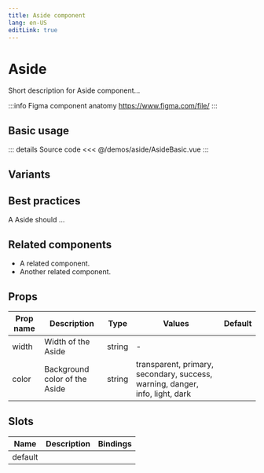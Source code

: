 ```yaml
---
title: Aside component
lang: en-US
editLink: true
---
```


# Aside

Short description for Aside component...

:::info Figma component anatomy
https://www.figma.com/file/
:::

## Basic usage

<AsideBasic />

::: details Source code
<<< @/demos/aside/AsideBasic.vue
:::

## Variants

<AsideVariants />

## Best practices

A Aside should ...

## Related components

- A related component.
- Another related component.

## Props

| Prop name | Description                   | Type   | Values                                                                       | Default |
| --------- | ----------------------------- | ------ | ---------------------------------------------------------------------------- | ------- |
| width     | Width of the Aside            | string | -                                                                            |         |
| color     | Background color of the Aside | string | transparent, primary, secondary, success, warning, danger, info, light, dark |         |

## Slots

| Name    | Description | Bindings |
| ------- | ----------- | -------- |
| default |             |          |
